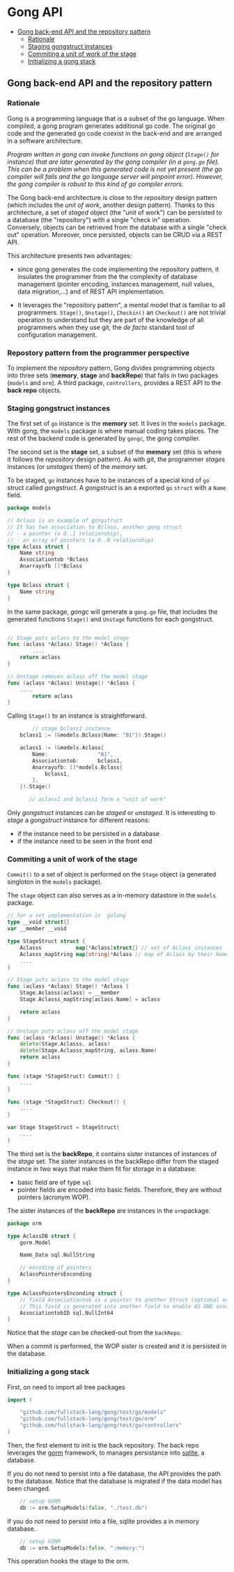# Gong API

- [Gong back-end API and the repository pattern](#gong-back-end-api-and-the-repository-pattern)
	- [Rationale](#rationale)
	- [Staging gongstruct instances](#staging-gongstruct-instances)
	- [Commiting a unit of work of the stage](#commiting-a-unit-of-work-of-the-stage)
	- [Initializing a gong stack](#initializing-a-gong-stack)

## Gong back-end API and the repository pattern

### Rationale

Gong is a programming language that is a subset of the go language. When compiled, a gong program generates additional go code. The original go code and the generated go code coexist in the back-end and are arranged in a software architecture.

*Program written in gong can invoke functions on gong object (`Stage()` for instance) that are later generated by the gong compiler (in a `gong.go` file).  This can be a problem when this generated code is not yet present (the go compiler will fails and the go language server will pinpoint error). However, the gong compiler is robust to this kind of go compiler errors.*

The Gong back-end architecture is close to the *repository* design pattern (which includes the *unit of work*, another design pattern). Thanks to this architecture, a set of *staged* object (the "unit of work") can be persisted to a database (the "repository") with a single "check in" operation. Conversely, objects can be retrieved from the database with a single "check out" operation. Moreover, once persisted, objects can be CRUD via a REST API.

This architecture presents two advantages:

- since gong generates the code implementing the repository pattern, it insulates the programmer from the the complexity of database management (pointer encoding, instances management, null values, data migration,...) and of REST API implementation.

- It leverages the "repository pattern", a mental model that is familiar to all programmers.  `Stage()`, `Unstage()`, `Checkin()` an `Checkout()` are not trivial operation to understand but they are part of the knowledge of all programmers when they use git, the *de facto* standard tool of configuration management.

### Repostory pattern from the programmer perspective

To implement the *repository* pattern, Gong divides programming objects into three sets (**memory**, **stage** and  **backRepo**) that falls in two packages (`models` and `orm`). A third package, `controllers`, provides a REST API to the **back repo** objects.

### Staging gongstruct instances

The first set of `go` instance is the **memory** set. It lives in the `models` package. With gong, the `models` package is where manual coding takes places. The rest of the backend code is generated by `gongc`, the gong compiler.

The second set is the **stage** set, a subset of the **memory** set (this is where it follows the *repository* design pattern). As with *git*, the programmer *stages* instances (or *unstages* them) of the *memory* set.

To be staged, `go` instances have to be instances of a special kind of `go` struct called *gongstruct*. A *gongstruct* is an a exported `go` `struct` with a `Name` field.

```go
package models

// Aclass is an example of gongstruct
// It has two association to Bclass, another gong struct
// - a pointer (a 0..1 relationship), 
// - an array of pointers (a 0..N relationship)
type Aclass struct {
	Name string
	Associationtob *Bclass
	Anarrayofb []*Bclass
}

type Bclass struct {
	Name string
}
```

In the same package, *gongc* will generate a `gong.go` file, that includes the generated functions `Stage()` and `Unstage` functions for each gongstruct.

```go

// Stage puts aclass to the model stage
func (aclass *Aclass) Stage() *Aclass {
        ....
	return aclass
}

// Unstage removes aclass off the model stage
func (aclass *Aclass) Unstage() *Aclass {
	....
        return aclass
}
```

Calling `Stage()` to an instance is straightforward.

```go
        // stage bclass1 instance
	bclass1 := (&models.Bclass{Name: "B1"}).Stage()

	aclass1 := (&models.Aclass{
		Name:                "A1",
		Associationtob:      bclass1,
		Anarrayofb: []*models.Bclass{
			bclass1,
		},
	}).Stage()

       // aclass1 and bclass1 form a "unit of work"
```

Only *gongstruct* instances can be *staged* or *unstaged*. It is interesting to *stage* a *gongstruct* instance for different reasons:
  - if the instance need to be persisted in a database
  - if the instance need to be seen in the front end 

### Commiting a unit of work of the stage

`Commit()` to a set of object is performed on the `Stage` object (a generated singloton in the `models` package).

The `stage` object can also serves as a in-memory datastore in the `models` package.

```go
// for a set implementation in  golang
type __void struct{}
var __member __void

type StageStruct struct { 
	Aclasss           map[*Aclass]struct{} // set of Aclass instances
	Aclasss_mapString map[string]*Aclass // map of Aclass by their Name
	....
}

// Stage puts aclass to the model stage
func (aclass *Aclass) Stage() *Aclass {
	Stage.Aclasss[aclass] = __member
	Stage.Aclasss_mapString[aclass.Name] = aclass

	return aclass
}

// Unstage puts aclass off the model stage
func (aclass *Aclass) Unstage() *Aclass {
	delete(Stage.Aclasss, aclass)
	delete(Stage.Aclasss_mapString, aclass.Name)
	return aclass
}

func (stage *StageStruct) Commit() {
	....
}

func (stage *StageStruct) Checkout() {
	....
}

var Stage StageStruct = StageStruct{ 
	....
}
```

The third set is the **backRepo**, it contains sister instances of instances of the *stage* set. The sister instances in the backRepo differ from the staged instance in two ways that make them fit for storage in a database:
- basic field are of type `sql`
- pointer fields are encoded into basic fields. Therefore, they are without pointers (acronym WOP). 

The sister instances of the **backRepo** are instances in the `orm`package.

```go
package orm

type AclassDB struct {
	gorm.Model

	Name_Data sql.NullString

	// encoding of pointers
	AclassPointersEnconding
}

type AclassPointersEnconding struct {
	// field Associationtob is a pointer to another Struct (optional or 0..1)
	// This field is generated into another field to enable AS ONE association
	AssociationtobID sql.NullInt64
}
```

Notice that the *stage* can be checked-out from the `backRepo`.

When a commit is performed, the WOP sister is created and it is persisted in the database.

### Initializing a gong stack

First, on need to import all tree packages

```go
import (

	"github.com/fullstack-lang/gong/test/go/models"
	"github.com/fullstack-lang/gong/test/go/orm"
	"github.com/fullstack-lang/gong/test/go/controllers"
)
```

Then, the first element to init is the back repository. The back repo leverages the [gorm](https://gorm.io/index.html) framework, to manages persistance into [sqlite](https://www.sqlite.org), a database. 

If you do not need to persist into a file database, the API provides the path to the database. Notice that the database is migrated if the data model has been changed.

```go
	// setup GORM
	db := orm.SetupModels(false, "./test.db")
```

If you do not need to persist into a file, sqlite provides a in memory database.

```go
	// setup GORM
	db := orm.SetupModels(false, ":memory:")
```

This operation hooks the stage to the orm.
